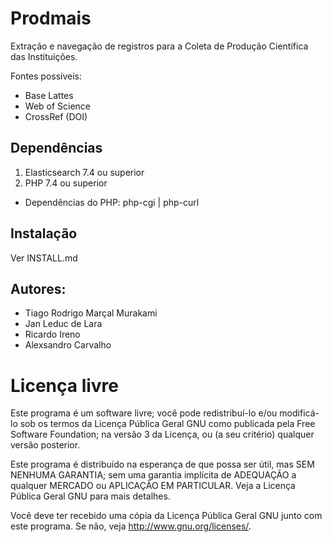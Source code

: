 # Prodmais 
Extração e navegação de registros para a Coleta de Produção Científica das Instituições. 

Fontes possíveis: 

+ Base Lattes
+ Web of Science
+ CrossRef (DOI)

## Dependências

1. Elasticsearch 7.4 ou superior
2. PHP 7.4 ou superior
* Dependências do PHP: php-cgi | php-curl

## Instalação 

Ver INSTALL.md

## Autores:

+ Tiago Rodrigo Marçal Murakami
+ Jan Leduc de Lara
+ Ricardo Ireno
+ Alexsandro Carvalho

# Licença livre

Este programa é um software livre; você pode redistribuí-lo e/ou
modificá-lo sob os termos da Licença Pública Geral GNU como publicada
pela Free Software Foundation; na versão 3 da Licença, ou
(a seu critério) qualquer versão posterior.

Este programa é distribuído na esperança de que possa ser útil,
mas SEM NENHUMA GARANTIA; sem uma garantia implícita de ADEQUAÇÃO
a qualquer MERCADO ou APLICAÇÃO EM PARTICULAR. Veja a
Licença Pública Geral GNU para mais detalhes.

Você deve ter recebido uma cópia da Licença Pública Geral GNU junto
com este programa. Se não, veja <http://www.gnu.org/licenses/>.